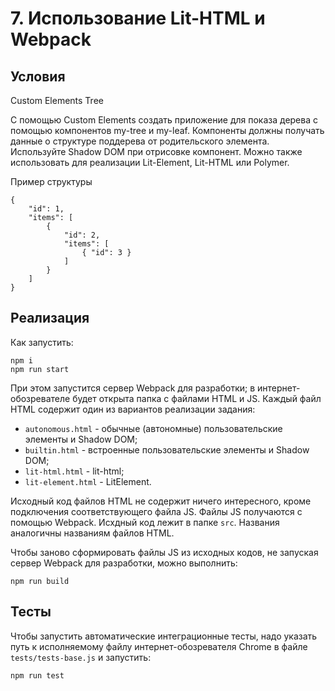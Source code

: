 # 7. Использование Lit-HTML и Webpack

## Условия

Custom Elements Tree

С помощью Custom Elements создать приложение для показа дерева с помощью компонентов my-tree и my-leaf. Компоненты должны получать данные о структуре поддерева от родительского элемента. Используйте Shadow DOM при отрисовке компонент. Можно также использовать для реализации Lit-Element, Lit-HTML или Polymer.

Пример структуры

```
{
    "id": 1,
    "items": [
        {
            "id": 2,
            "items": [
                { "id": 3 }
            ]
        }
    ]
} 
```

## Реализация

Как запустить:

```
npm i
npm run start
```

При этом запустится сервер Webpack для разработки; в интернет-обозревателе будет открыта папка с файлами HTML и JS. 
Каждый файл HTML содержит один из вариантов реализации задания:

* `autonomous.html` - обычные (автономные) пользовательские элементы и Shadow DOM;
* `builtin.html` - встроенные пользовательские элементы и Shadow DOM;
* `lit-html.html` - lit-html;
* `lit-element.html` - LitElement.

Исходный код файлов HTML не содержит ничего интересного, кроме подключения соответствующего файла JS. 
Файлы JS получаются с помощью Webpack. Исхдный код лежит в папке `src`. Названия аналогичны названиям файлов HTML.

Чтобы заново сформировать файлы JS из исходных кодов, не запуская сервер Webpack для разработки, можно выполнить:

```
npm run build
```

## Тесты

Чтобы запустить автоматические интеграционные тесты, надо указать путь к исполняемому файлу интернет-обозревателя Chrome в файле `tests/tests-base.js` и запустить:

```
npm run test
```
